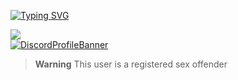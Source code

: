 [![Typing SVG](https://readme-typing-svg.herokuapp.com?duration=4000&color=#00ff00&lines=KosukeWeb)](https://git.io/typing-svg)

![](https://komarev.com/ghpvc/?username=KosukeWeb&color=red)
<br>
[![DiscordProfileBanner](https://discord.c99.nl/widget/theme-1/282514508969410561.png)](https://discord.com)

> **Warning**
> This user is a registered sex offender
